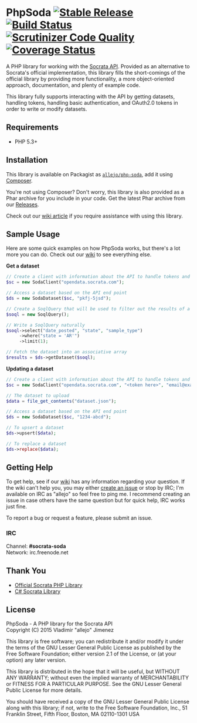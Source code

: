 # PhpSoda [![Stable Release](https://img.shields.io/packagist/v/allejo/php-soda.svg)](https://packagist.org/packages/allejo/php-soda) [![Build Status](https://travis-ci.org/allejo/PhpSoda.svg?branch=master)](https://travis-ci.org/allejo/PhpSoda) [![Scrutinizer Code Quality](https://scrutinizer-ci.com/g/allejo/PhpSoda/badges/quality-score.png?b=master)](https://scrutinizer-ci.com/g/allejo/PhpSoda/?branch=master) [![Coverage Status](https://coveralls.io/repos/allejo/PhpSoda/badge.svg?branch=master)](https://coveralls.io/r/allejo/PhpSoda?branch=master)

A PHP library for working with the [Socrata API](http://dev.socrata.com/docs/endpoints.html). Provided as an alternative to Socrata's official implementation, this library fills the short-comings of the official library by providing more functionality, a more object-oriented approach, documentation, and plenty of example code.

This library fully supports interacting with the API by getting datasets, handling tokens, handling basic authentication, and OAuth2.0 tokens in order to write or modify datasets.

## Requirements

- PHP 5.3+

## Installation

This library is available on Packagist as [`allejo/php-soda`](https://packagist.org/packages/allejo/php-soda), add it using [Composer](https://getcomposer.org/).

You're not using Composer? Don't worry, this library is also provided as a Phar archive for you include in your code. Get the latest Phar archive from our [Releases](https://github.com/allejo/PhpSoda/releases).

Check out our [wiki article](https://github.com/allejo/PhpSoda/wiki/Installation) if you require assistance with using this library.

## Sample Usage

Here are some quick examples on how PhpSoda works, but there's a lot more you can do. Check out our [wiki](https://github.com/allejo/PhpSoda/wiki) to see everything else.

**Get a dataset**

```php
// Create a client with information about the API to handle tokens and authentication
$sc = new SodaClient("opendata.socrata.com");

// Access a dataset based on the API end point
$ds = new SodaDataset($sc, "pkfj-5jsd");

// Create a SoqlQuery that will be used to filter out the results of a dataset
$soql = new SoqlQuery();

// Write a SoqlQuery naturally
$soql->select("date_posted", "state", "sample_type")
     ->where("state = 'AR'")
     ->limit(1);

// Fetch the dataset into an associative array
$results = $ds->getDataset($soql);
```

**Updating a dataset**

```php
// Create a client with information about the API to handle tokens and authentication
$sc = new SodaClient("opendata.socrata.com", "<token here>", "email@example.com", "password");

// The dataset to upload
$data = file_get_contents("dataset.json");

// Access a dataset based on the API end point
$ds = new SodaDataset($sc, "1234-abcd");

// To upsert a dataset
$ds->upsert($data);

// To replace a dataset
$ds->replace($data);
```

## Getting Help

To get help, see if our [wiki](https://github.com/allejo/PhpSoda/wiki) has any information regarding your question. If the wiki can't help you, you may either [create an issue](https://github.com/allejo/PhpSoda/issues) or stop by IRC; I'm available on IRC as "allejo" so feel free to ping me. I recommend creating an issue in case others have the same question but for quick help, IRC works just fine.

To report a bug or request a feature, please submit an issue.

### IRC

Channel: **#socrata-soda**  
Network: irc.freenode.net

## Thank You

- [Official Socrata PHP Library](https://github.com/socrata/soda-php)
- [C# Socrata Library](https://github.com/CityofSantaMonica/SODA.NET)

## License

PhpSoda - A PHP library for the Socrata API  
Copyright (C) 2015 Vladimir "allejo" Jimenez

This library is free software; you can redistribute it and/or
modify it under the terms of the GNU Lesser General Public
License as published by the Free Software Foundation; either
version 2.1 of the License, or (at your option) any later version.

This library is distributed in the hope that it will be useful,
but WITHOUT ANY WARRANTY; without even the implied warranty of
MERCHANTABILITY or FITNESS FOR A PARTICULAR PURPOSE.  See the GNU
Lesser General Public License for more details.

You should have received a copy of the GNU Lesser General Public
License along with this library; if not, write to the Free Software
Foundation, Inc., 51 Franklin Street, Fifth Floor, Boston, MA  02110-1301  USA
